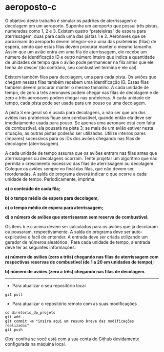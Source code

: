 # aeroposto-c

O objetivo deste trabalho é simular os padrões de aterrissagem e decolagem em um
aeroporto. Suponha um aeroporto que possui três pistas, numeradas como 1, 2 e 3. Existem quatro “prateleiras” de espera para aterrissagem, duas para cada uma das
pistas 1 e 2. Aeronaves que se aproximam do aeroporto devem integrar-se a uma das
prateleiras (filas) de espera, sendo que estas filas devem procurar manter o mesmo
tamanho. Assim que um avião entra em uma fila de aterrissagem, ele recebe um
número de identificação ID e outro número inteiro que indica a quantidade de
unidades de tempo que o avião pode permanecer na fila antes que ele tenha de descer
(do contrário, seu combustível termina e ele cai).

Existem também filas para decolagem, uma para cada pista. Os aviões que chegam
nessas filas também recebem uma identificação ID. Essas filas também devem
procurar manter o mesmo tamanho. A cada unidade de tempo, de zero a três
aeronaves podem chegar nas filas de decolagem e de zero a três aeronaves podem
chegar nas prateleiras. A cada unidade de tempo, cada pista pode ser usada para um
pouso ou uma decolagem.

A pista 3 em geral só é usada para decolagens, a não ser que um dos aviões nas
prateleiras fique sem combustível, quando então ela deve ser imediatamente usada
para pouso. Se apenas uma aeronave está com falta de combustível, ela pousará na
pista 3; se mais de um avião estiver nesta situação, as outras pistas poderão ser
utilizadas. Utilize inteiros pares (ímpares) sucessivos para os IDs dos aviões chegando
nas filas de decolagem (aterrissagem).

A cada unidade de tempo assuma que os aviões entram nas filas antes que
aterrissagens ou decolagens ocorram. Tente projetar um algoritmo que não permita o
crescimento excessivo das filas de aterrissagem ou decolagem. Coloque os aviões
sempre no final das filas, que não devem ser reordenadas. A saída do programa deverá
indicar o que ocorre a cada unidade de tempo. Periodicamente, imprima:


**a) o conteúdo de cada fila;**

**b) o tempo médio de espera para decolagem;**

**c) o tempo médio de espera para aterrissagem;**

**d) o número de aviões que aterrissaram sem reserva de combustível.**

Os itens b e c acima devem ser calculados para os aviões que já decolaram ou
pousaram, respectivamente. A saída do programa deve ser auto-explicativa e facil de
entender. A entrada deve ser criada utilizando um gerador de números aleatórios . Para cada unidade de tempo, a entrada deve ter as seguintes informações: 

**a) número de aviões (zero a três) chegando nas filas de aterrissagem com respectivas reservas de
combustível (de 1 a 20 em unidades de tempo);**

**b) número de aviões (zero a três) chegando nas filas de decolagem.**

---
* Para atualizar o seu repositório local

```console
git pull
```

* Para atualizar o repositório remoto com as suas modificações

```console
cd diretorio_do_projeto
git add .
git commit -m "insira aqui um resumo breve das modificações realizadas"
git push
```

Obs: confira se você está com a sua conta do Github devidamente configurada na máquina local.
